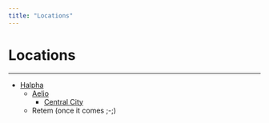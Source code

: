 ```yaml
---
title: "Locations"
---
```



# Locations
---

- [Halpha](SubIndexes/Places/Halpha.md)
	- [Aelio](SubIndexes/Places/Aelio.md)
		- [Central City](SubIndexes/Places/CentralCity.md)
	- Retem (once it comes ;-;)
